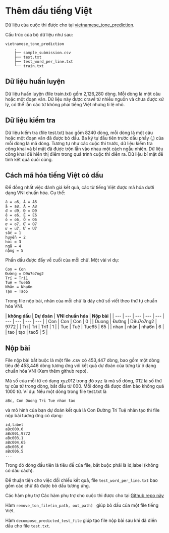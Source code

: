 # Thêm dấu tiếng Việt

Dữ liệu của cuộc thi được cho tại [vietnamese_tone_prediction](https://drive.google.com/file/d/1m_5CDQQSavev5zWb8JUq97_zUTnOcVvS/view).

Cấu trúc của bộ dữ liệu như sau:

```base
vietnamese_tone_prediction
    .
    ├── sample_submission.csv
    ├── test.txt
    ├── test_word_per_line.txt
    └── train.txt
```

## Dữ liệu huấn luyện
Dữ liệu huấn luyện (file train.txt) gồm 2,126,280 dòng. Mỗi dòng là một câu hoặc một đoạn văn. Dữ liệu này được crawl từ nhiều nguồn và chưa được xử lý, có thể lẫn các từ không phải tiếng Việt nhưng tỉ lệ nhỏ.

## Dữ liệu kiểm tra
Dữ liệu kiểm tra (file test.txt) bao gồm 8240 dòng, mỗi dòng là một câu hoặc một đoạn văn đã được bỏ dấu. Ba ký tự đầu tiên trước dấu phẩy (,) của mỗi dòng là mã dòng. Tương tự như các cuộc thi trước, dữ liệu kiểm tra công khai và bí mật đã được trộn lẫn vào nhau một cách ngẫu nhiên. Dữ liệu công khai để hiển thị điểm trong quá trình cuộc thi diễn ra. Dữ liệu bí mật để tính kết quả cuối cùng.

## Cách mã hóa tiếng Việt có dấu
Để đồng nhất việc đánh giá kết quả, các từ tiếng Việt được mã hóa dưới dạng VNI chuẩn hóa. Cụ thể:

```
â = a6, Â = A6
ă = a8, Ă = A8
đ = d9, Đ = D9
ê = e6, Ê = E6
ô = o6, Ô = O6
ơ = o7, Ơ = O7
ư = u7, Ư = U7
sắc = 1
huyền = 2
hỏi = 3
ngã = 4
nặng = 5
```

Phần dấu được đẩy về cuối của mỗi chữ. Một vài ví dụ:

```
Con = Con
Đường = D9u7o7ng2
Trí = Tri1
Tuệ = Tue65
Nhân = Nha6n
Tạo = Tao5
```

Trong file nộp bài, nhãn của mỗi chữ là dãy chữ số viết theo thứ tự chuẩn hóa VNI.

| **không dấu**  |  **Dự đoán**  | **VNI chuẩn hóa** | **Nộp bài**  |
| --- | --- | --- | --- | --- | --- | --- | --- | --- |
| Con            | Con           | Con               | 0            |
| Duong          | Đường         | D9u7o7ng2         | 9772         |
| Tri            | Trí           | Tri1              | 1            |
| Tue            | Tuệ           | Tue65             | 65           |
| nhan           | nhân          | nha6n             | 6            |
| tao            | tạo           | tao5              | 5            |

## Nộp bài
File nộp bài bắt buộc là một file .csv có 453,447 dòng, bao gồm một dòng tiêu đề 453,446 dòng tương ứng với kết quả dự đoán của từng từ ở dạng chuẩn hóa VNI (Xem thêm github repo).

Mã số của mỗi từ có dạng xyz012 trong đó xyz là mã số dòng, 012 là số thứ tự của từ trong dòng, bắt đầu từ 000. Mỗi dòng đã được đảm bảo không quá 1000 từ. Ví dụ: Nếu một dòng trong file test.txt là

`aBc, Con Duong Tri Tue nhan tao`

và mô hình của bạn dự đoán kết quả là Con Đường Trí Tuệ nhân tạo thì file nộp bài tương ứng có dạng:

```
id,label
aBc000,0
aBc001,9772
aBc003,1
aBc004,65
aBc005,6
aBc006,5
...
```

Trong đó dòng đầu tiên là tiêu đề của file, bắt buộc phải là id,label (không có dấu cách).

Để thuận tiện cho việc đối chiếu kết quả, file `test_word_per_line.txt` bao gồm các chữ đã được bỏ dấu tương ứng.

Các hàm phụ trợ
Các hàm phụ trợ cho cuộc thi được cho tại [Github repo này](https://github.com/aivivn/vietnamese_tone_prediction_utils)

Hàm `remove_ton_file(in_path, out_path) ` giúp bỏ dấu của một file tiếng Việt.

Hàm `decompose_predicted_test_file` giúp tạo file nộp bài sau khi đã điền dấu cho file `test.txt`.